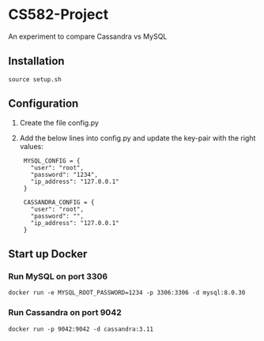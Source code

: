 # CS582-Project
An experiment to compare Cassandra vs MySQL


## Installation
    source setup.sh

## Configuration

1) Create the file config.py
    
2) Add the below lines into config.py and update the key-pair with the right values:

        MYSQL_CONFIG = {
          "user": "root",
          "password": "1234",
          "ip_address": "127.0.0.1"
        }

        CASSANDRA_CONFIG = {
          "user": "root",
          "password": "",
          "ip_address": "127.0.0.1"
        }

## Start up Docker

### Run MySQL on port 3306
    docker run -e MYSQL_ROOT_PASSWORD=1234 -p 3306:3306 -d mysql:8.0.30

### Run Cassandra on port 9042
    docker run -p 9042:9042 -d cassandra:3.11